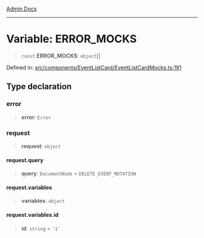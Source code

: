 [Admin Docs](/)

***

# Variable: ERROR\_MOCKS

> `const` **ERROR\_MOCKS**: `object`[]

Defined in: [src/components/EventListCard/EventListCardMocks.ts:191](https://github.com/gautam-divyanshu/talawa-admin/blob/7e5a95aa37ca1c5b95489b6b18ea8cf85fb3559b/src/components/EventListCard/EventListCardMocks.ts#L191)

## Type declaration

### error

> **error**: `Error`

### request

> **request**: `object`

#### request.query

> **query**: `DocumentNode` = `DELETE_EVENT_MUTATION`

#### request.variables

> **variables**: `object`

#### request.variables.id

> **id**: `string` = `'1'`
